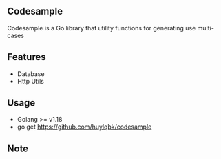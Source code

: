 ## Codesample

Codesample is a Go library that utility functions for generating use multi-cases

## Features
* Database
* Http Utils

## Usage
* Golang >= v1.18
* go get https://github.com/huylqbk/codesample

## Note
